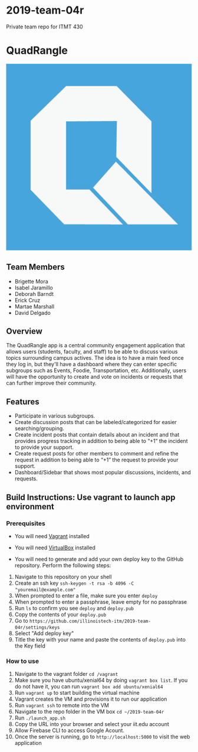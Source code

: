# 2019-team-04r
Private team repo for ITMT 430
# QuadRangle

![QRLogo](diagrams/quadranglelogov5.png "QuadRangle logo")

## Team Members
* Brigette Mora
* Isabel Jaramillo
* Deborah Barndt
* Erick Cruz
* Martae Marshall
* David Delgado

## Overview
The QuadRangle app is a central community engagement application that allows users (students, faculty, and staff) to be able to discuss  various topics surrounding campus actives. The idea is to have a main feed once they log in, but they'll have a dashboard where they can enter specific subgroups such as Events, Foodie, Transportation, etc. Additionally, users will have the opportunity to create and vote on incidents or requests that can further improve their community.


## Features
* Participate in various subgroups.
* Create discussion posts that can be labeled/categorized for easier searching/grouping.
* Create incident posts that contain details about an incident and that provides progress tracking in addition to being able to “+1” the incident to provide your support.
* Create request posts for other members to comment and refine the request in addition to being able to “+1” the request to provide your support.
* Dashboard/Sidebar that shows most popular discussions, incidents, and requests.

## Build Instructions: Use vagrant to launch app environment

### Prerequisites
* You will need [Vagrant](https://www.vagrantup.com/intro/getting-started/install.htmlhttps://www.vagrantup.com/intro/getting-started/install.html) installed

* You will need [VirtualBox](https://www.virtualbox.org/) installed

* You will need to generate and add your own deploy key to the GitHub repository.
Perform the following steps:
1. Navigate to this repository on your shell
2. Create an ssh key `ssh-keygen -t rsa -b 4096 -C "youremail@example.com"`
3. When prompted to enter a file, make sure you enter `deploy`
4. When prompted to enter a passphrase, leave empty for no passphrase
5. Run `ls` to confirm you see `deploy` and `deploy.pub`
6. Copy the contents of your `deploy.pub`
7. Go to `https://github.com/illinoistech-itm/2019-team-04r/settings/keys`
8. Select "Add deploy key"
9. Title the key with your name and paste the contents of `deploy.pub` into the Key field

### How to use
1. Navigate to the vagrant folder `cd /vagrant`
2. Make sure you have ubuntu/xenial64 by doing `vagrant box list`. If you do not have it, you can run `vagrant box add ubuntu/xenial64`
3. Run `vagrant up` to start building the virtual machine
4. Vagrant creates the VM and provisions it to run our application
5. Run `vagrant ssh` to remote into the VM
6. Navigate to the repo folder in the VM box `cd ~/2019-team-04r`
7. Run `./launch_app.sh`
8. Copy the URL into your browser and select your iit.edu account
9. Allow Firebase CLI to access Google Acount.
10. Once the server is running, go to `http://localhost:5000` to visit the web application

